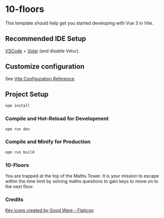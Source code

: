 # 10-floors

This template should help get you started developing with Vue 3 in Vite.

## Recommended IDE Setup

[VSCode](https://code.visualstudio.com/) + [Volar](https://marketplace.visualstudio.com/items?itemName=johnsoncodehk.volar) (and disable Vetur).

## Customize configuration

See [Vite Configuration Reference](https://vitejs.dev/config/).

## Project Setup

```sh
npm install
```

### Compile and Hot-Reload for Development

```sh
npm run dev
```

### Compile and Minify for Production

```sh
npm run build
```

### 10-Floors
You are trapped at the top of the Maths Tower. It is your mission to escape within the time limit by solving maths questions to gain keys to move on to the next floor.

### Credits

<a href="https://www.flaticon.com/free-icons/key" title="key icons">Key icons created by Good Ware - Flaticon</a>